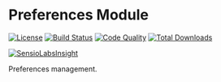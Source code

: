 # Preferences Module

[![License](https://img.shields.io/badge/license-MIT-brightgreen.svg)](https://packagist.org/packages/anomaly/preferences-module) 
[![Build Status](https://scrutinizer-ci.com/g/anomalylabs/preferences-module/badges/build.png?b=master)](https://scrutinizer-ci.com/g/anomalylabs/preferences-module/build-status/master)
[![Code Quality](http://img.shields.io/scrutinizer/g/anomalylabs/preferences-module.svg)](https://scrutinizer-ci.com/g/anomalylabs/preferences-module/)
[![Total Downloads](http://img.shields.io/packagist/dt/anomaly/preferences-module.svg)](https://packagist.org/packages/anomaly/preferences-module)

[![SensioLabsInsight](https://insight.sensiolabs.com/projects/bebf9ffb-c478-4997-bbfb-57be3ccb9ddd/small.png)](https://insight.sensiolabs.com/projects/bebf9ffb-c478-4997-bbfb-57be3ccb9ddd)

Preferences management.
